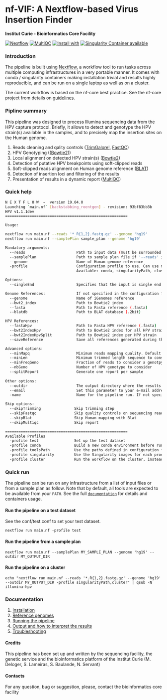 # nf-VIF: A Nextflow-based Virus Insertion Finder

**Institut Curie - Bioinformatics Core Facility**

[![Nextflow](https://img.shields.io/badge/nextflow-%E2%89%A50.32.0-brightgreen.svg)](https://www.nextflow.io/)
[![MultiQC](https://img.shields.io/badge/MultiQC-1.8-blue.svg)](https://multiqc.info/)
[![Install with](https://anaconda.org/anaconda/conda-build/badges/installer/conda.svg)](https://conda.anaconda.org/anaconda)
[![Singularity Container available](https://img.shields.io/badge/singularity-available-7E4C74.svg)](https://singularity.lbl.gov/)

### Introduction

The pipeline is built using [Nextflow](https://www.nextflow.io), a workflow tool to run tasks across multiple computing infrastructures in a very portable manner.
It comes with conda / singularity containers making installation trivial and results highly reproducible, and can be run on a single laptop as well as on a cluster.

The current workflow is based on the nf-core best practice. See the nf-core project from details on [guidelines](https://nf-co.re/).

### Pipline summary

This pipeline was designed to process Illumina sequencing data from the HPV capture protocol.
Briefly, it allows to detect and genotype the HPV strain(s) available in the samples, and to precisely map the insertion sites on the Human genome.

1. Reads cleaning and qality controls ([TrimGalore!](https://github.com/FelixKrueger/TrimGalore), [FastQC](https://www.bioinformatics.babraham.ac.uk/projects/fastqc/))
2. HPV Genotyping (([Bowtie2](http://bowtie-bio.sourceforge.net/bowtie2/index.shtml)))
2. Local alignment on detected HPV strain(s) ([Bowtie2](http://bowtie-bio.sourceforge.net/bowtie2/index.shtml))
3. Detection of putative HPV breakpoints using soft-clipped reads
4. Soft-clipped reads alignment on Human genome reference ([BLAT](https://genome.ucsc.edu/FAQ/FAQblat.html))
5. Detection of insertion loci and filtering of the results
6. Presentation of results in a dynamic report ([MultiQC](http://multiqc.info/))

### Quick help

```bash
N E X T F L O W  ~  version 19.04.0
Launching `main.nf` [backstabbing_roentgen] - revision: 93bf83bb3b
HPV v1.1.1dev
=======================================================

Usage:

nextflow run main.nf --reads '*_R{1,2}.fastq.gz' --genome 'hg19'
nextflow run main.nf --samplePlan sample_plan --genome 'hg19'

Mandatory arguments:
  --reads                       Path to input data (must be surrounded with quotes)
  --samplePlan                  Path to sample plan file if '--reads' is not specified
  --genome                      Name of Human genome reference
  -profile                      Configuration profile to use. Can use multiple (comma separated)
                                Available: conda, singularityPath, cluster, test and more.

Options:
  --singleEnd                   Specifies that the input is single end reads

Genome References:              If not specified in the configuration file or you wish to overwrite any of the references.
  --genome                      Name of iGenomes reference
  --bwt2_index                  Path to Bowtie2 index
  --fasta                       Path to Fasta reference (.fasta)
  --blatdb                      Path to BLAT database (.2bit)

HPV References:
  --fastaHpv                    Path to Fasta HPV reference (.fasta)
  --bwt2IndexHpv                Path to Bowtie2 index for all HPV strains
  --bwt2IndexHpvSplit           Path to Bowtie2 index per HPV strain
  --saveReference               Save all references generated during the analysis. Default: False

Advanced options:
  --minMapq                     Minimum reads mapping quality. Default: 0
  --minLen                      Minimum trimmed length sequence to consider. Default: 15
  --minFreqGeno                 Fraction of reads to consider a genotpye. Default: 0.2
  --nbGeno                      Number of HPV genotype to consider
  --splitReport                 Generate one report per sample
 
Other options:
  --outdir                      The output directory where the results will be saved
  --email                       Set this parameter to your e-mail address to get a summary e-mail with details of the run sent to you when the workflow exits
  -name                         Name for the pipeline run. If not specified, Nextflow will automatically generate a random mnemonic.

Skip options:
  --skipTrimming               Skip trimming step
  --skipFastqc                 Skip quality controls on sequencing reads
  --skipBlat                   Skip Human mapping with Blat
  --skipMultiqc                Skip report

=======================================================
Available Profiles
  -profile test                Set up the test dataset
  -profile conda               Build a new conda environment before running the pipeline
  -profile toolsPath           Use the paths defined in configuration for each tool
  -profile singularity         Use the Singularity images for each process
  -profile cluster             Run the workflow on the cluster, instead of locally

```

### Quick run

The pipeline can be run on any infrastructure from a list of input files or from a sample plan as follow.
Note that by default, all tools are expected to be available from your `PATH`. See the full [`documentation`]('docs/README.md') for details and containers usage.

#### Run the pipeline on a test dataset
See the conf/test.conf to set your test dataset.

```
nextflow run main.nf -profile test

```

#### Run the pipeline from a sample plan

```
nextflow run main.nf --samplePlan MY_SAMPLE_PLAN --genome 'hg19' --outdir MY_OUTPUT_DIR

```

#### Run the pipeline on a cluster

```
echo "nextflow run main.nf --reads '*.R{1,2}.fastq.gz' --genome 'hg19' --outdir MY_OUTPUT_DIR -profile singularityPath,cluster" | qsub -N illumina-hpv

```

### Documentation

1. [Installation](docs/installation.md)
2. [Reference genomes](docs/configuration/reference_genomes.md)  
3. [Running the pipeline](docs/usage.md)
4. [Output and how to interpret the results](docs/output.md)
5. [Troubleshooting](docs/troubleshooting.md)


#### Credits

This pipeline has been set up and written by the sequencing facility, the genetic service and the bioinformatics platform of the Institut Curie (M. Deloger, S. Lameiras, S. Baulande, N. Servant)

#### Contacts

For any question, bug or suggestion, please, contact the bioinformatics core facility


